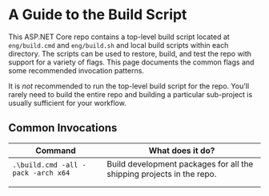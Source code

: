 # A Guide to the Build Script

This ASP.NET Core repo contains a top-level build script located at `eng/build.cmd` and `eng/build.sh` and local build scripts within each directory. The scripts can be used to restore, build, and test the repo with support for a variety of flags. This page documents the common flags and some recommended invocation patterns.

It is _not_ recommended to run the top-level build script for the repo. You'll rarely need to build the entire repo and building a particular sub-project is usually sufficient for your workflow.

## Common Invocations

| Command                            | What does it do?                                             |
| ---------------------------------- | ------------------------------------------------------------ |
| `.\build.cmd -all -pack -arch x64` | Build development packages for all the shipping projects in the repo. |
|                                    |                                                              |
|                                    |                                                              |

